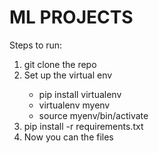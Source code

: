 # ML PROJECTS

<div>Steps to run:</div>
<ol>
    <li>git clone the repo</li>
    <li>Set up the virtual env</li>
    <ul>
    <li>pip install virtualenv</li>
    <li>virtualenv myenv</li>
    <li>source myenv/bin/activate</li>
    </ul>
    <li>pip install -r requirements.txt</li>
    <li>Now you can the files</li>
</ol>
